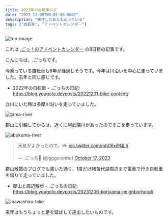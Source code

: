 ```yaml
---
title: 2023年の自転車ログ
date: "2023-12-08T00:01:00.000Z"
description: "移住したあとも走っている"
tags: ["自転車", "アドベントカレンダー"]
---
```


![top-image](/assets/images/posts/20231208-bike-content/top.jpg)

これは [.ごっ！のアドベントカレンダー](https://adventar.org/calendars/9122) の8日目の記事です。

こんにちは、.ごっちです。

今乗っている自転車も8年が経過しそうです。今年は川沿いを中心に走っていました。去年と同じ感じです。

- 2022年の自転車 - .ごっちの日記: https://blog.yougoto.devposts/20221201-bike-content/

立川にいた時は多摩川沿いを走っていました。

![tama-river](/assets/images/posts/20231208-bike-content/tama.jpg)

郡山に引越してからは、近くに阿武隈川があったのでそこを走っています。

![abukuma-river](/assets/images/posts/20231208-bike-content/abukuma.jpg)

<blockquote class="twitter-tweet"><p lang="ja" dir="ltr">天気がよかったので。🚲 <a href="https://t.co/mh06xj9QLh">pic.twitter.com/mh06xj9QLh</a></p>&mdash; .ごっち📝 (@gggooottto) <a href="https://twitter.com/gggooottto/status/1714192353089790184?ref_src=twsrc%5Etfw">October 17, 2023</a></blockquote>

郡山散策のブログでも書いた通り、1度だけ猪苗代湖周辺まで電車で行き自転車を借りて走っていました。

- 郡山と周辺散歩 - .ごっちの日記: https://blog.yougoto.devposts/20231206-koriyama-neighborhood/

![inawashiro-lake](/assets/images/posts/20231208-bike-content/inawashiro.jpg)

来年はもうちょっと足を延ばして遠出したいものです。
